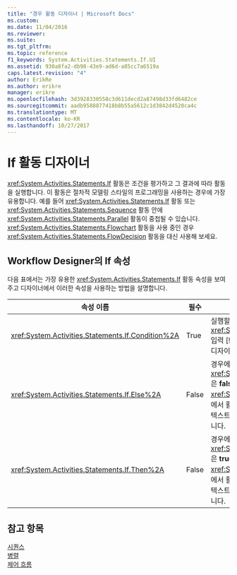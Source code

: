 ```yaml
---
title: "경우 활동 디자이너 | Microsoft Docs"
ms.custom: 
ms.date: 11/04/2016
ms.reviewer: 
ms.suite: 
ms.tgt_pltfrm: 
ms.topic: reference
f1_keywords: System.Activities.Statements.If.UI
ms.assetid: 930a8fa2-db98-43e9-ad6d-a85cc7a6519a
caps.latest.revision: "4"
author: ErikRe
ms.author: erikre
manager: erikre
ms.openlocfilehash: 3d3928330558c3d611decd2a87498d33fd6482ce
ms.sourcegitcommit: aadb9588877418b8b55a5612c1d3842d4520ca4c
ms.translationtype: MT
ms.contentlocale: ko-KR
ms.lasthandoff: 10/27/2017
---
```

# <a name="if-activity-designer"></a>If 활동 디자이너
<xref:System.Activities.Statements.If> 활동은 조건을 평가하고 그 결과에 따라 활동을 실행합니다. 이 활동은 절차적 모델링 스타일의 프로그래밍을 사용하는 경우에 가장 유용합니다. 예를 들어 <xref:System.Activities.Statements.If> 활동 또는 <xref:System.Activities.Statements.Sequence> 활동 안에 <xref:System.Activities.Statements.Parallel> 활동이 중첩될 수 있습니다. <xref:System.Activities.Statements.Flowchart> 활동을 사용 중인 경우 <xref:System.Activities.Statements.FlowDecision> 활동을 대신 사용해 보세요.  
  
## <a name="if-properties-in-the-workflow-designer"></a>Workflow Designer의 If 속성  
 다음 표에서는 가장 유용한 <xref:System.Activities.Statements.If> 활동 속성을 보여 주고 디자이너에서 이러한 속성을 사용하는 방법을 설명합니다.  
  
|속성 이름|필수|용도|  
|-------------------|--------------|-----------|  
|<xref:System.Activities.Statements.If.Condition%2A>|True|실행할 자식 활동을 결정하는 조건입니다. 설정 하는 <xref:System.Activities.Statements.If.Condition%2A>, 입력 [!INCLUDE[vbprvb](../code-quality/includes/vbprvb_md.md)] 식에는 **조건** 상자에 **경우** 활동 디자이너나 속성 표의 합니다.|  
|<xref:System.Activities.Statements.If.Else%2A>|False|경우에 실행할 활동은 <xref:System.Activities.Statements.If.Condition%2A> 은 **false**합니다. 실행 되는 활동을 추가 하려면는 <xref:System.Activities.Statements.If.Else%2A> 분기에서 활동을 drop는 **도구 상자** 에 **Else** 상자에 **경우** 힌트 텍스트를 사용 하 여 활동 디자이너 " 여기에 작업 놓기 "입니다.|  
|<xref:System.Activities.Statements.If.Then%2A>|False|경우에 실행할 활동은 <xref:System.Activities.Statements.If.Condition%2A> 은 **true**합니다. 실행 되는 활동을 추가 하려면는 <xref:System.Activities.Statements.If.Then%2A> 분기에서 활동을 drop는 **도구 상자** 에 **다음** 상자에 **경우** 힌트 텍스트를 사용 하 여 활동 디자이너 " 여기에 작업 놓기 "입니다.|  
  
## <a name="see-also"></a>참고 항목  
 [시퀀스](../workflow-designer/sequence-activity-designer.md)   
 [병렬](../workflow-designer/parallel-activity-designer.md)   
 [제어 흐름](../workflow-designer/control-flow-activity-designers.md)